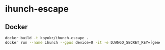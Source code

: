 # ihunch-escape
## Docker
```sh
docker build -t koyokr/ihunch-escape .
docker run --name ihunch --gpus device=0 -it -e DJANGO_SECRET_KEY=[generated key] -p 80:80 -p 443:443 koyokr/ihunch-escape
```
